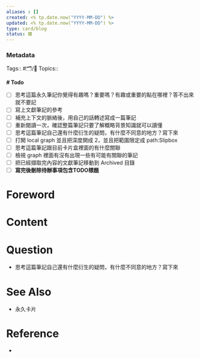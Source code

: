 ```yaml
---
aliases : []
created: <% tp.date.now("YYYY-MM-DD") %>
updated: <% tp.date.now("YYYY-MM-DD") %>
type: card/blog
status: 🟥️
---
```

### Metadata
Tags:: #🗂️/🌱️
Topics:: 

**# Todo**  
- [ ] 思考這篇永久筆記你覺得有趣嗎？重要嗎？有趣或重要的點在哪裡？答不出來就不要記  
- [ ] 寫上文獻筆記的參考  
- [ ] 補充上下文的脈絡後，用自己的話轉述寫成一篇筆記  
- [ ] 重新閱讀一次，確認整篇筆記只要了解概略背景知識就可以讀懂  
- [ ] 思考這篇筆記自己還有什麼衍生的疑問，有什麼不同意的地方？寫下來  
- [ ] 打開 local graph 並且把深度開成 2，並且把範圍限定成 path:Slipbox  
- [ ] 思考這篇筆記跟目前卡片盒裡面的有什麼關聯  
- [ ] 檢視 graph 裡面有沒有出現一些有可能有關聯的筆記  
- [ ] 把已經擷取完內容的文獻筆記移動到 Archived 目錄  
- [ ] **寫完後刪除待辦事項包含TODO標題**

# Foreword


# Content


# Question
- 思考這篇筆記自己還有什麼衍生的疑問，有什麼不同意的地方？寫下來  

# See Also
- 永久卡片

# Reference
- 